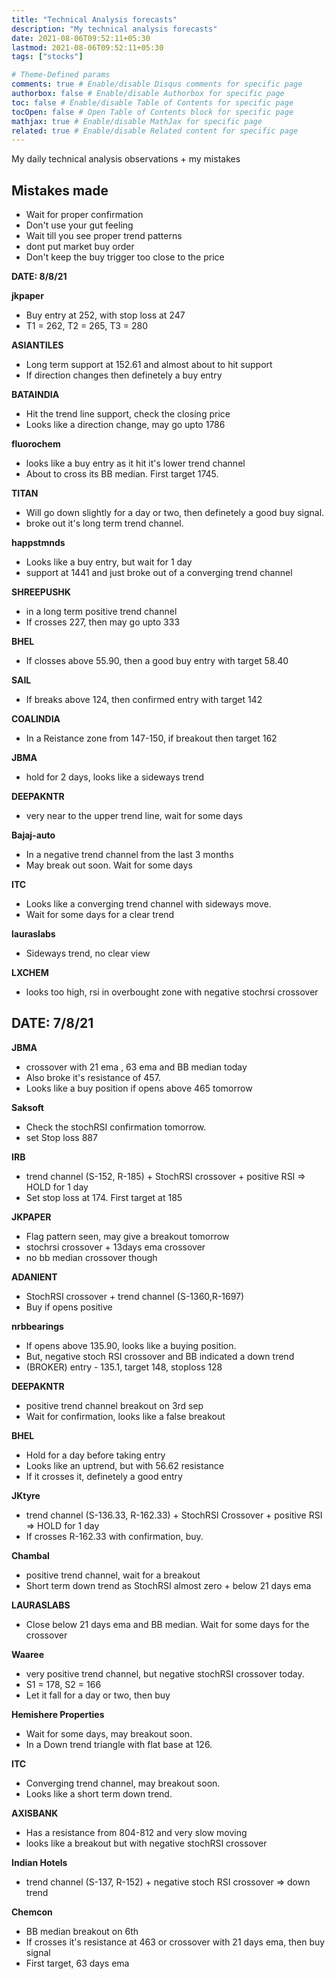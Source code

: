 ```yaml
---
title: "Technical Analysis forecasts"
description: "My technical analysis forecasts"
date: 2021-08-06T09:52:11+05:30
lastmod: 2021-08-06T09:52:11+05:30
tags: ["stocks"]

# Theme-Defined params
comments: true # Enable/disable Disqus comments for specific page
authorbox: false # Enable/disable Authorbox for specific page
toc: false # Enable/disable Table of Contents for specific page
tocOpen: false # Open Table of Contents block for specific page
mathjax: true # Enable/disable MathJax for specific page
related: true # Enable/disable Related content for specific page
---
```


My daily technical analysis observations + my mistakes
<!--more-->

## Mistakes made
- Wait for proper confirmation
- Don't use your gut feeling
- Wait till you see proper trend patterns
- dont put market buy order
- Don't keep the buy trigger too close to the price


**DATE: 8/8/21**

**jkpaper**
- Buy entry at 252, with stop loss at 247
- T1 = 262, T2 = 265, T3 = 280

**ASIANTILES**
- Long term support at 152.61 and almost about to hit support
- If direction changes then definetely a buy entry

**BATAINDIA**
- Hit the trend line support, check the closing price
- Looks like a direction change, may go upto 1786

**fluorochem**
- looks like a buy entry as it hit it's lower trend channel
- About to cross its BB median. First target 1745. 

**TITAN**
- Will go down slightly for a day or two, then definetely a good buy signal.
- broke out it's long term trend channel.

**happstmnds**
- Looks like a buy entry, but wait for 1 day
- support at 1441 and just broke out of a converging trend channel

**SHREEPUSHK**
- in a long term positive trend channel
- If crosses 227, then may go upto 333

**BHEL**
- If closses above 55.90, then a good buy entry with target 58.40

**SAIL**
- If breaks above 124, then confirmed entry with target 142

**COALINDIA**
- In a Reistance zone from 147-150, if breakout then target 162

**JBMA**
- hold for 2 days, looks like a sideways trend

**DEEPAKNTR**
- very near to the upper trend line, wait for some days

**Bajaj-auto**
- In a negative trend channel from the last 3 months
- May break out soon. Wait for some days

**ITC**
- Looks like a converging trend channel with sideways move.
- Wait for some days for a clear trend

**lauraslabs**
- Sideways trend, no clear view

**LXCHEM**
- looks too high, rsi in overbought zone with negative stochrsi crossover

## DATE: 7/8/21

**JBMA**
- crossover with 21 ema , 63 ema and BB median today
- Also broke it's resistance of 457.
- Looks like a buy position if opens above 465 tomorrow

**Saksoft**
- Check the stochRSI confirmation tomorrow.
- set Stop loss 887

**IRB**
- trend channel (S-152, R-185) + StochRSI crossover + positive RSI => HOLD for 1 day
- Set stop loss at 174. First target at 185

**JKPAPER**
- Flag pattern seen, may give a breakout tomorrow
- stochrsi crossover + 13days ema crossover
- no bb median crossover though

**ADANIENT**
- StochRSI crossover + trend channel (S-1360,R-1697)
- Buy if opens positive

**nrbbearings**
- If opens above 135.90, looks like a buying position.
- But, negative stoch RSI crossover and BB indicated a down trend
- (BROKER) entry - 135.1, target 148, stoploss 128

**DEEPAKNTR**
- positive trend channel breakout on 3rd sep
- Wait for confirmation, looks like a false breakout

**BHEL**
- Hold for a day before taking entry
- Looks like an uptrend, but with 56.62 resistance
- If it crosses it, definetely a good entry

**JKtyre**
- trend channel (S-136.33, R-162.33) + StochRSI Crossover + positive RSI => HOLD for 1 day
- If crosses R-162.33 with confirmation, buy.

**Chambal**
- positive trend channel, wait for a breakout
- Short term down trend as StochRSI almost zero + below 21 days ema

**LAURASLABS**
- Close below 21 days ema and BB median. Wait for some days for the crossover

**Waaree**
- very positive trend channel, but negative stochRSI crossover today.
- S1 = 178, S2 = 166
- Let it fall for a day or two, then buy

**Hemishere Properties**
- Wait for some days, may breakout soon.
- In a Down trend triangle with flat base at 126.

**ITC**
- Converging trend channel, may breakout soon.
- Looks like a short term down trend.

**AXISBANK**
- Has a resistance from 804-812 and very slow moving
- looks like a breakout but with negative stochRSI crossover

**Indian Hotels**
- trend channel (S-137, R-152) + negative stoch RSI crossover => down trend

**Chemcon**
- BB median breakout on 6th
- If crosses it's resistance at 463 or crossover with 21 days ema, then buy signal
- First target, 63 days ema
